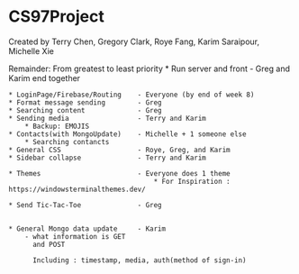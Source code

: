 # CS97Project
Created by Terry Chen, Gregory Clark, Roye Fang, Karim Saraipour, Michelle Xie

Remainder: From greatest to least priority
    * Run server and front          - Greg and Karim
      end together

    * LoginPage/Firebase/Routing    - Everyone (by end of week 8)
    * Format message sending        - Greg
    * Searching content             - Greg
    * Sending media                 - Terry and Karim
        * Backup: EMOJIS
    * Contacts(with MongoUpdate)    - Michelle + 1 someone else 
        * Searching contancts
    * General CSS                   - Roye, Greg, and Karim
    * Sidebar collapse              - Terry and Karim

    * Themes                        - Everyone does 1 theme
                                        * For Inspiration : https://windowsterminalthemes.dev/

    * Send Tic-Tac-Toe              - Greg


    * General Mongo data update     - Karim 
        - what information is GET
          and POST

          Including : timestamp, media, auth(method of sign-in)
